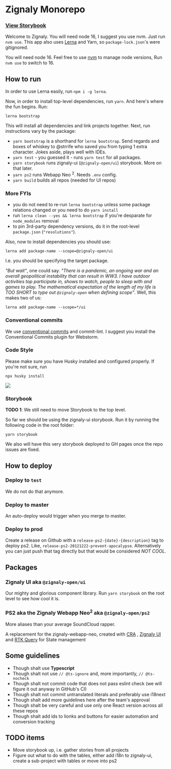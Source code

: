 # Zignaly Monorepo

### [View Storybook](https://zignaly-open.github.io/zignaly-neo)



Welcome to Zignaly. You will need node 16, I suggest you use nvm. Just run `nvm use`. This app also
uses [Lerna](https://lerna.js.org) and Yarn, so `package-lock.json`'s were gitignored.

You will need node 16. Feel free to use [nvm](https://github.com/nvm-sh/nvm) to manage node versions, Run `nvm use` to
switch to 16.

## How to run

In order to use Lerna easily, run `npm i -g lerna`.

Now, in order to install top-level dependencies, run `yarn`. And here's where the fun begins. Run:

```
lerna bootstrap
```

This will install all dependencies and link projects together. Next, run instructions vary by the package:

* `yarn bootstrap` is a shorthand for `lerna bootstrap`. Send regards and boxes of whiskey to @strrife who saved you
  from typing 1 extra character. Jokes aside, plays well with IDEs.
* `yarn test` - you guessed it - runs `yarn test` for all packages.
* `yarn storybook` runs zignaly-ui (`@zignaly-open/ui`) storybook. More on that later.
* `yarn ps2` runs Webapp Neo <sup>2</sup>. Needs `.env` config.
* `yarn build` builds all repos (needed for UI repos)

### More FYIs

* you do not need to re-run `lerna bootstrap` unless some package relations changed or you need to do `yarn install`
* run `lerna clean --yes && lerna bootstrap` if you're desparate for `node_modules` removal
* to pin 3rd-party dependency versions, do it in the root-level `package.json` (`"resolutions"`).

Also, now to install dependencies you should use:

```
lerna add package-name --scope=@zignaly-open/ui 
```

I.e. you should be specifying the target package.

_"But wait"_, one could say. _"There is a pandemic, an ongoing war and an overall geopolitical instability that can
result in WW3. I have outdoor activities top participate in, shows to watch, people to sleep with and games to play. The
mathematical expectation of the length of my life is TOO SHORT to type out `@zignaly-open` when defining scope"_. Well,
this makes two of us:

```
lerna add package-name --scope=*/ui 
```


### Conventional commits

We use [conventional commits](https://www.conventionalcommits.org/en/v1.0.0/#summary) and commit-lint. I suggest you
install the Conventional Commits plugin for Webstorm.

### Code Style

Please make sure you have Husky installed and configured properly. If you're not sure, run

```
npx husky install
```

![](https://media4.giphy.com/media/UWERvU4Nzn1ExkPKTx/giphy.gif?cid=ecf05e47nv430l0meeqp3d5mh4xwp0ztrizgrno4s8yc8x6w&rid=giphy.gif)

### Storybook

**TODO 1**: We still need to move Storybook to the top level.

So far we should be using the zignaly-ui storybook. Run it by running the following code in the root folder:

```
yarn storybook
```

We also will have this very storybook deployed to GH pages once the repo issues are fixed.

## How to deploy

### Deploy to `test`

We do not do that anymore.

### Deploy to master

An auto-deploy would trigger when you merge to master. 

### Deploy to prod

Create a release on Github with a `release-ps2-{date}-{description}` tag to deploy ps2. Like, `release-ps2-20121222-prevent-apocalypse`. Alternatively you can just push that tag directly but that would be considered *NOT COOL*.


## Packages

### Zignaly UI aka `@zignaly-open/ui`

Our mighty and glorious component library. Run `yarn storybook` on the root level to see how cool it is.

### PS2 aka the Zignaly Webapp Neo<sup>2</sup> aka `@zignaly-open/ps2`

More aliases than your average SoundCloud rapper.

A replacement for the zignaly-webapp-neo, created with [CRA](https://github.com/facebook/create-react-app)
, [Zignaly UI](https://www.npmjs.com/package/@zignaly-open/ui)
and [RTK Query](https://redux-toolkit.js.org/rtk-query/overview) for State management

## Some guidelines

* Though shalt use **Typescript**
* Though shalt not use `// @ts-ignore` and, more importantly, `// @ts-nocheck`
* Though shalt not commit code that does not pass eslint check (we will figure it out anyway in GitHub's CI)
* Though shalt not commit untranslated literals and preferably use i18next
* Though shalt add more guidelines here after the team's approval
* Though shalt be very careful and use only one React version across all these repos
* Though shalt add ids to lionks and buttons for easier automation and conversion tracking


## TODO items

* Move storybook up, i.e. gather stories from all projects
* Figure out what to do with the tables, either add i18n to zignaly-ui, create a sub-project with tables or move into ps2 
